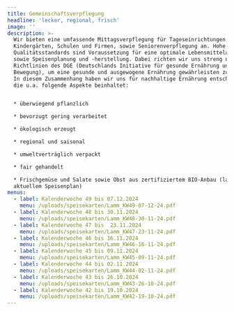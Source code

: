 ```yaml
---
title: Gemeinschaftsverpflegung
headline: 'lecker, regional, frisch'
image: ''
description: >-
  Wir bieten eine umfassende Mittagsverpflegung für Tageseinrichtungen,
  Kindergärten, Schulen und Firmen, sowie Seniorenverpflegung an. Hohe
  Qualitätsstandards sind Voraussetzung für eine optimale Lebensmittelauswahl
  sowie Speisenplanung und -herstellung. Dabei richten wir uns streng nach den
  Richtlinien des DGE (Deutschlands Initiative für gesunde Ernährung und mehr
  Bewegung), um eine gesunde und ausgewogene Ernährung gewährleisten zu können.
  In diesem Zusammenhang haben wir uns für nachhaltige Ernährung entschieden,
  die u.a. folgende Aspekte beinhaltet:


  * überwiegend pflanzlich

  * bevorzugt gering verarbeitet

  * ökologisch erzeugt

  * regional und saisonal

  * umweltverträglich verpackt

  * fair gehandelt

  * Frischgemüse und Salate sowie Obst aus zertifiziertem BIO-Anbau (laut
  aktuellem Speisenplan)
menus:
  - label: Kalenderwoche 49 bis 07.12.2024
    menu: /uploads/speisekarten/Lamm_KW49-07-12-24.pdf
  - label: Kalenderwoche 48 bis 30.11.2024
    menu: /uploads/speisekarten/Lamm_KW48-30-11-24.pdf
  - label: Kalenderwoche 47 bis  23.11.2024
    menu: /uploads/speisekarten/Lamm_KW47-23-11-24.pdf
  - label: Kalenderwoche 46 bis 16.11.2024
    menu: /uploads/speisekarten/Lamm_KW46-16-11-24.pdf
  - label: Kalenderwoche 45 bis 09.11.2024
    menu: /uploads/speisekarten/Lamm_KW45-09-11-24.pdf
  - label: Kalenderwoche 44 bis 02.11.2024
    menu: /uploads/speisekarten/Lamm_KW44-02-11-24.pdf
  - label: Kalenderwoche 43 bis 26.10.2024
    menu: /uploads/speisekarten/Lamm_KW43-26-10-24.pdf
  - label: Kalenderwoche 42 bis 19.10.2024
    menu: /uploads/speisekarten/Lamm_KW42-19-10-24.pdf
---
```


